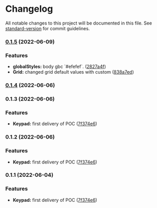 # Changelog

All notable changes to this project will be documented in this file. See [standard-version](https://github.com/conventional-changelog/standard-version) for commit guidelines.

### [0.1.5](https://github.com/marocas/keypad-time-to-open/compare/v0.1.3...v0.1.5) (2022-06-09)


### Features

* **globalStyles:** body gbc \`#efefef\`. ([2827a4f](https://github.com/marocas/keypad-time-to-open/commit/2827a4f08d4e7a5584a264b446a9dd6871902264))
* **Grid:** changed grid default values with custom ([838a7ed](https://github.com/marocas/keypad-time-to-open/commit/838a7ed82a7ebf27a17018f50f6ad521382022ce))

### [0.1.4](https://github.com/marocas/keypad-time-to-open/compare/v0.1.3...v0.1.4) (2022-06-06)

### 0.1.3 (2022-06-06)


### Features

* **Keypad:** first delivery of POC ([7f374e6](https://github.com/marocas/keypad-time-to-open/commit/7f374e66fe434ada430267443b143f69ab7d33ef))

### 0.1.2 (2022-06-06)


### Features

* **Keypad:** first delivery of POC ([7f374e6](https://github.com/marocas/keypad-time-to-open/commit/7f374e66fe434ada430267443b143f69ab7d33ef))

### 0.1.1 (2022-06-04)


### Features

* **Keypad:** first delivery of POC ([7f374e6](https://github.com/marocas/keypad-time-to-open/commit/7f374e66fe434ada430267443b143f69ab7d33ef))
